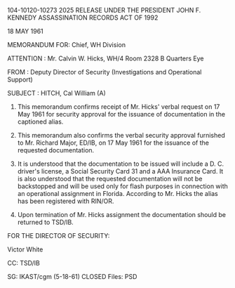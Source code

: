 104-10120-10273  2025 RELEASE UNDER THE PRESIDENT JOHN F. KENNEDY ASSASSINATION RECORDS ACT OF 1992

18 MAY 1961

MEMORANDUM FOR: Chief, WH Division

ATTENTION : Mr. Calvin W. Hicks, WH/4
Room 2328 B
Quarters Eye

FROM : Deputy Director of Security (Investigations and
Operational Support)

SUBJECT : HITCH, Cal William (A)

1. This memorandum confirms receipt of Mr. Hicks' verbal
request on 17 May 1961 for security approval for the issuance
of documentation in the captioned alias.

2. This memorandum also confirms the verbal security approval
furnished to Mr. Richard Major, ED/IB, on 17 May 1961 for the
issuance of the requested documentation.

3. It is understood that the documentation to be issued
will include a D. C. driver's license, a Social Security Card 31
and a AAA Insurance Card. It is also understood that the
requested documentation will not be backstopped and will be
used only for flash purposes in connection with an operational
assignment in Florida. According to Mr. Hicks the alias has
been registered with RIN/OR.

4. Upon termination of Mr. Hicks assignment the documentation
should be returned to TSD/IB.

FOR THE DIRECTOR OF SECURITY:

Victor White

CC: TSD/IB

SG: IKAST/cgm (5-18-61)
CLOSED
Files: PSD
